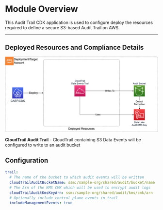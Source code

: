# Module Overview

This Audit Trail CDK application is used to configure deploy the resources required to define a secure S3-based Audit Trail on AWS.

***

## Deployed Resources and Compliance Details

![AuditTrail](../../../constructs/L3/utility/audit-trail-l3-construct/docs/AuditTrail.png)

**CloudTrail Audit Trail** - CloudTrail containing S3 Data Events will be configured to write to an audit bucket

## Configuration

```yaml
trail:
  # The name of the bucket to which audit events will be written
  cloudTrailAuditBucketName: ssm:/sample-org/shared/audit/bucket/name
  # The Arn of the KMS CMK which will be used to encrypt audit logs
  cloudTrailAuditKmsKeyArn: ssm:/sample-org/shared/audit/kms/cmk/arn
  # Optionally include control plane events in trail
  includeManagementEvents: true
```
